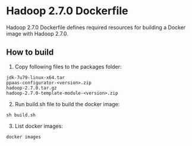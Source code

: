 # Hadoop 2.7.0 Dockerfile

Hadoop 2.7.0 Dockerfile defines required resources for building a Docker image with Hadoop 2.7.0.

## How to build

1. Copy following files to the packages folder:
```
jdk-7u79-linux-x64.tar
ppaas-configurator-<version>.zip
hadoop-2.7.0.tar.gz
hadoop-2.7.0-template-module-<version>.zip
```

2. Run build.sh file to build the docker image:
```
sh build.sh
```

3. List docker images:
```
docker images
```
